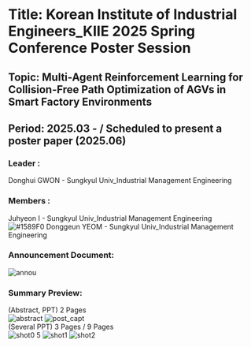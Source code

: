 # Title: Korean Institute of Industrial Engineers_KIIE 2025 Spring Conference Poster Session <br/> 
## Topic: Multi-Agent Reinforcement Learning for Collision-Free Path Optimization of AGVs in Smart Factory Environments <br/>
## Period: 2025.03 -  / Scheduled to present a poster paper (2025.06) <br/>

### Leader : <br/>
Donghui GWON - Sungkyul Univ_Industrial Management Engineering <br/>

### Members : <br/>
Juhyeon I - Sungkyul Univ_Industrial Management Engineering <br/>
![#1589F0](https://placehold.co/15x15/1589F0/1589F0.png) Donggeun YEOM - Sungkyul Univ_Industrial Management Engineering <br/>
### Announcement Document:<br/>
![annou](https://github.com/user-attachments/assets/b688732b-3b9b-47a3-b8b4-2843d4ff5a3f)

### Summary Preview:<br/>
(Abstract, PPT) 2 Pages<br/>
![abstract](https://github.com/user-attachments/assets/acb6a1c1-06d0-4227-837d-68916682fa83)
![post_capt](https://github.com/user-attachments/assets/3670ac59-8a46-43bf-a8c3-c7f39cfeac4e)
<br/>
(Several PPT) 3 Pages / 9 Pages<br/>
![shot0 5](https://github.com/user-attachments/assets/d3e0c568-46a2-4812-9cae-407655bbb769)
![shot1](https://github.com/user-attachments/assets/37c1a8ea-877c-4c03-8881-28a08211dbb1)
![shot2](https://github.com/user-attachments/assets/c17e17e7-33be-4740-a9b9-f4b39240e128)


